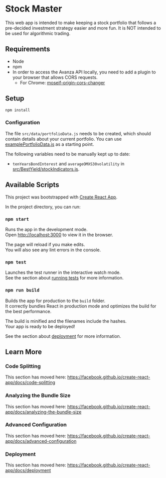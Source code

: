 # Stock Master

This web app is intended to make keeping a stock portfolio that follows a pre-decided investment strategy easier and more fun. It is NOT intended to be used for algorithmic trading.

## Requirements

- Node
- npm
- In order to access the Avanza API locally, you need to add a plugin to your browser that allows CORS requests.
  - For Chrome: [moseif-origin-cors-changer](https://chrome.google.com/webstore/detail/moesif-orign-cors-changer/digfbfaphojjndkpccljibejjbppifbc)

## Setup

    npm install

### Configuration

The file `src/data/portfolioData.js` needs to be created, which should contain details about your current portfolio. You can use [examplePortfolioData.js](examplePortfolioData.js) as a starting point.

The following variables need to be manually kept up to date:

- `tenYearsBondInterest` and `averageOMXS30volatility` in [src/BestYield/stockIndicators.js](src/BestYield/stockIndicators.js).

## Available Scripts

This project was bootstrapped with [Create React App](https://github.com/facebook/create-react-app).

In the project directory, you can run:

### `npm start`

Runs the app in the development mode.<br>
Open [http://localhost:3000](http://localhost:3000) to view it in the browser.

The page will reload if you make edits.<br>
You will also see any lint errors in the console.

### `npm test`

Launches the test runner in the interactive watch mode.<br>
See the section about [running tests](https://facebook.github.io/create-react-app/docs/running-tests) for more information.

### `npm run build`

Builds the app for production to the `build` folder.<br>
It correctly bundles React in production mode and optimizes the build for the best performance.

The build is minified and the filenames include the hashes.<br>
Your app is ready to be deployed!

See the section about [deployment](https://facebook.github.io/create-react-app/docs/deployment) for more information.

## Learn More

### Code Splitting

This section has moved here: https://facebook.github.io/create-react-app/docs/code-splitting

### Analyzing the Bundle Size

This section has moved here: https://facebook.github.io/create-react-app/docs/analyzing-the-bundle-size

### Advanced Configuration

This section has moved here: https://facebook.github.io/create-react-app/docs/advanced-configuration

### Deployment

This section has moved here: https://facebook.github.io/create-react-app/docs/deployment
